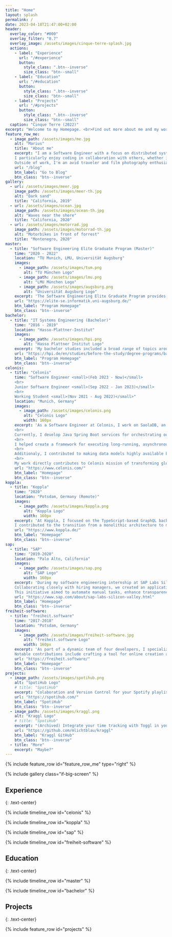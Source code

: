 ```yaml
---
title: "Home"
layout: splash
permalink: /
date: 2023-04-18T21:47:00+02:00
header:
  overlay_color: "#000"
  overlay_filter: "0.7"
  overlay_image: /assets/images/cinque-terre-splash.jpg
  actions:
    - label: "Experience"
      url: "/#experience"
      button:
        style_class: ".btn--inverse"
        size_class: "btn--small"
    - label: "Education"
      url: "/#education"
      button:
        style_class: ".btn--inverse"
        size_class: "btn--small"
    - label: "Projects"
      url: "/#projects"
      button:
        style_class: ".btn--inverse"
        size_class: "btn--small"
  caption: "Cinque Terre (2022)"
excerpt: "Welcome to my Homepage. <br>Find out more about me and my work below. <br>Or checkout the [blog](/blog)."
feature_row_me:
  - image_path: /assets/images/me.jpg
    alt: "Marius"
    title: "About me"
    excerpt: "I am a Software Engineer with a focus on distributed systems based in Munich.<br>
    I particularly enjoy coding in collaboration with others, whether it's at work or on personal projects.<br>
    Outside of work, I'm an avid traveler and film photography enthusiast."
    url: "/blog"
    btn_label: "Go to Blog"
    btn_class: "btn--inverse"
gallery:
  - url: /assets/images/meer.jpg
    image_path: /assets/images/meer-th.jpg
    alt: "Dark sand"
    title: "California, 2019"
  - url: /assets/images/ocean.jpg
    image_path: /assets/images/ocean-th.jpg
    alt: "Waves near the shore"
    title: "California, 2020"
  - url: /assets/images/motorrad.jpg
    image_path: /assets/images/motorrad-th.jpg
    alt: "Motorbikes in front of forrest"
    title: "Montenegro, 2020"
master:
  - title: "Software Engineering Elite Graduate Program (Master)"
    time: "2020 - 2022"
    location: "TU Munich, LMU, Universität Augsburg"
    images:
      - image_path: /assets/images/tum.png
        alt: "TU München Logo"
      - image_path: /assets/images/lmu.png
        alt: "LMU München Logo"
      - image_path: /assets/images/augsburg.png
        alt: "Universität Augsburg Logo"
    excerpt: 'The Software Engineering Elite Graduate Program provides a unique learning opportunity with allowing only 16 students per year. I took a variety of courses from "modelling, specification and verification of reactive systems" to "database implementations". I received my Master egree in 2022.'
    url: "https://elite-se.informatik.uni-augsburg.de/"
    btn_label: "Program Homepage"
    btn_class: "btn--inverse"
bachelor:
  - title: "IT Systems Engineering (Bachelor)"
    time: "2016 - 2019"
    location: "Hasso-Plattner-Institut"
    images:
      - image_path: /assets/images/hpi.png
        alt: "Hasso Plattner Institut Logo"
    excerpt: 'My bachelor studies included a broad range of topics around computer science and software engineering. I particularly enjoyed the theoretical classes as I loved finding solutions to hard problems in the exercises. For my bachelors project I used process modelling and execution tools to optimise the delivery of parcels on the last mile to the receiver.'
    url: "https://hpi.de/en/studies/before-the-study/degree-programs/bachelor.html"
    btn_label: "Program Homepage"
    btn_class: "btn--inverse"
celonis:
  - title: "Celonis"
    time: "Software Engineer <small>(Feb 2023 - Now)</small>
    <br>
    Junior Software Engineer <small>(Sep 2022 - Jan 2023)</small>
    <br>
    Working Student <small>(Nov 2021 - Aug 2022)</small>"
    location: "Munich, Germany"
    images:
      - image_path: /assets/images/celonis.png
        alt: "Celonis Logo"
        width: 160px
    excerpt: 'As a Software Engineer at Celonis, I work on SaolaDB, an in-memory database for process mining through Process Query Language (PQL) queries.
    <br>
    Currently, I develop Java Spring Boot services for orchestrating our distributed data models, prioritizing performance and reliability. 
    <br>
    I helped create a framework for executing long-running, asynchronous tasks, improving developer experience and reliability within our ETL pipeline. 
    <br>
    Additionaly, I contributed to making data models highly available by introducing redundancy.
    <br>
    My work directly contributes to Celonis mission of transforming global business efficiency through data-driven solutions.'
    url: "https://www.celonis.com/"
    btn_label: "Homepage"
    btn_class: "btn--inverse"
koppla:
  - title: "Koppla"
    time: "2020"
    location: "Potsdam, Germany (Remote)"
    images:
      - image_path: /assets/images/koppla.png
        alt: "Koppla Logo"
        width: 160px
    excerpt: 'At Koppla, I focused on the TypeScript-based GraphQL backend, developing new features within a test-driven framework.<br>
    I contributed to the transition from a monolithic architecture to micro services, specifically the design and development of the notification service responsible for delivering push notifications to customer apps.'
    url: "https://www.koppla.de/"
    btn_label: "Homepage"
    btn_class: "btn--inverse"
sap:
  - title: "SAP"
    time: "2019-2020"
    location: "Palo Alto, California"
    images:
      - image_path: /assets/images/sap.png
        alt: "SAP Logo"
        width: 160px
    excerpt: 'During my software engineering internship at SAP Labs Silicon Valley, I developed an internal prototype to enhance the hiring process at SAP.<br>
    Collaborating closely with hiring managers, we created an application leveraging SAP process automation tools on SAP Cloud Platform.<br>
    This initiative aimed to automate manual tasks, enhance transparency for applicants, and provide analytics to our Talent Acquisition team.'
    url: "https://www.sap.com/about/sap-labs-silicon-valley.html"
    btn_label: "Homepage"
    btn_class: "btn--inverse"
freiheit-software:
  - title: "freiheit.software"
    time: "2017-2018"
    location: "Potsdam, Germany"
    images:
      - image_path: /assets/images/freiheit-software.jpg
        alt: "freiheit.software Logo"
        width: 160px
    excerpt: 'As part of a dynamic team of four developers, I specialized in front-end development using Angular and JQuery for various web projects.<br>
    Notable contributions include crafting a tool for online creation and signing of PDF documents, as well as developing a single-page ticket shop for an event agency.'
    url: "https://freiheit.software/"
    btn_label: "Homepage"
    btn_class: "btn--inverse"
projects:
  - image_path: /assets/images/spotihub.png
    alt: "SpotiHub Logo"
    # title: "SpotiHub"
    excerpt: "Colaboration and Version Control for your Spotify playlists."
    url: "https://spotihub.com/"
    btn_label: "SpotiHub"
    btn_class: "btn--inverse"
  - image_path: /assets/images/kraggl.png
    alt: "Kraggl Logo"
    # title: "SpotiHub"
    excerpt: "(Archived) Integrate your time tracking with Toggl in your project management with GitKraken Boards."
    url: "https://github.com/mlichtblau/kraggl"
    btn_label: "Kraggl GitHub"
    btn_class: "btn--inverse"
  - title: "More"
    excerpt: "Maybe?"
---
```


<div class="text-center" id="feature-row-container">
{% include feature_row id="feature_row_me" type="right" %}
</div>

{% include gallery class="if-big-screen" %}

## Experience
{: .text-center}

{% include timeline_row id="celonis" %}

{% include timeline_row id="koppla" %}

{% include timeline_row id="sap" %}

{% include timeline_row id="freiheit-software" %}

## Education
{: .text-center}

{% include timeline_row id="master" %}

{% include timeline_row id="bachelor" %}

## Projects
{: .text-center}

{% include feature_row id="projects" %}